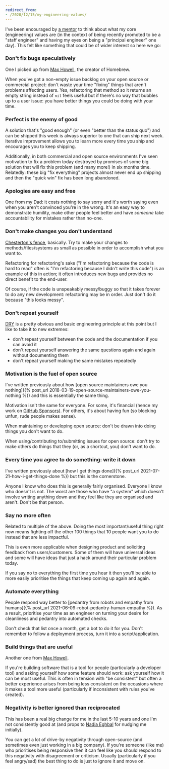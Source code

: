 ```yaml
---
redirect_from:
- /2020/12/15/my-engineering-values/
---
```

I've been encouraged by [a mentor](https://nathanherald.com) to think about what my core (engineering) values are (in the context of being recently promoted to be a "staff engineer" and having my eyes on being a "principal engineer" one day). This felt like something that could be of wider interest so here we go:

### Don't fix bugs speculatively

One I picked up from [Max Howell](https://mxcl.dev), the creator of Homebrew.

When you've got a non-empty issue backlog on your open source or commercial project: don't waste your time "fixing" things that aren't problems affecting users. Yes, refactoring that method so it returns an empty string instead of `nil` feels useful but if there's no way that bubbles up to a user issue: you have better things you could be doing with your time.

### Perfect is the enemy of good

A solution that's "good enough" (or even "better than the status quo") and can be shipped this week is always superior to one that can ship next week. Iterative improvement allows you to learn more every time you ship and encourages you to keep shipping.

Additionally, in both commercial and open source environments I've seen motivation to fix a problem today destroyed by promises of some big solution that will fix this problem (and many more!) in six months time. Relatedly: these big "fix everything" projects almost never end up shipping and then the "quick win" fix has been long abandoned.

### Apologies are easy and free

One from my Dad: it costs nothing to say sorry and it's worth saying even when you aren't convinced you're in the wrong. It's an easy way to demonstrate humility, make other people feel better and have _someone_ take accountability for mistakes rather than no-one.

### Don't make changes you don't understand

[Chesterton's fence](https://en.wikipedia.org/wiki/Wikipedia_talk:Chesterton%27s_fence), basically. Try to make your changes to methods/files/systems as small as possible in order to accomplish what you want to.

Refactoring for refactoring's sake ("I'm refactoring because the code is hard to read" often is "I'm refactoring because I didn't write this code") is an example of this in action; it often introduces new bugs and provides no direct benefit to the end-user.

Of course, if the code is unspeakably messy/buggy so that it takes forever to do any new development: refactoring may be in order. Just don't do it because "this looks messy".

### Don't repeat yourself

[DRY](https://en.wikipedia.org/wiki/Don%27t_repeat_yourself) is a pretty obvious and basic engineering principle at this point but I like to take it to new extremes:

- don't repeat yourself between the code and the documentation if you can avoid it
- don't repeat yourself answering the same questions again and again without documenting them
- don't repeat yourself making the same mistakes repeatedly

### Motivation is the fuel of open source

I've written previously about how [open source maintainers owe you nothing]({% post_url 2018-03-19-open-source-maintainers-owe-you-nothing %}) and this is essentially the same thing.

Motivation isn't the same for everyone. For some, it's financial (hence my work on [GitHub Sponsors](https://github.com/sponsors)). For others, it's about having fun (so blocking unfun, rude people makes sense).

When maintaining or developing open source: don't be drawn into doing things you don't want to do.

When using/contributing to/submitting issues for open source: don't try to make others do things that they (or, as a shortcut, you) don't want to do.

### Every time you agree to do something: write it down

I've written previously about [how I get things done]({% post_url 2021-07-21-how-i-get-things-done %}) but this is the cornerstone.

Anyone I know who does this is generally fairly organised. Everyone I know who doesn't is not. The worst are those who have "a system" which doesn't involve writing anything down and they feel like they are organised and aren't. Don't be that person.

### Say no more often

Related to multiple of the above. Doing the most important/useful thing right now means fighting off the other 100 things that 10 people want you to do instead that are less impactful.

This is even more applicable when designing product and soliciting feedback from users/customers. Some of them will have universal ideas and some will have ideas that just a hack around their particular problem today.

If you say no to everything the first time you hear it then you'll be able to more easily prioritise the things that keep coming up again and again.

### Automate everything

People respond way better to [pedantry from robots and empathy from humans]({% post_url 2021-06-09-robot-pedantry-human-empathy %}). As a result, prioritise your time as an engineer on turning your desire for cleanliness and pedantry into automated checks.

Don't check that list once a month, get a bot to do it for you. Don't remember to follow a deployment process, turn it into a script/application.

### Build things that are useful

Another one from [Max Howell](https://mxcl.dev).

If you're building software that is a tool for people (particularly a developer tool) and asking yourself how some feature should work: ask yourself how it can be most useful. This is often in tension with "be consistent" but often a better experience arises from being less consistent on the occasions where it makes a tool more useful (particularly if inconsistent with rules you've created).

### Negativity is better ignored than reciprocated

This has been a real big change for me in the last 5-10 years and one I'm not consistently good at (and props to [Nadia Eghbal](https://nadiaeghbal.com) for nudging me initially).

You can get a lot of drive-by negativity through open-source (and sometimes even just working in a big company). If you're someone (like me) who prioritises being responsive then it can feel like you should respond to this negativity with disagreement or criticism. Usually (particularly if you feel angry/sad) the best thing to do is just to ignore it and move on.
